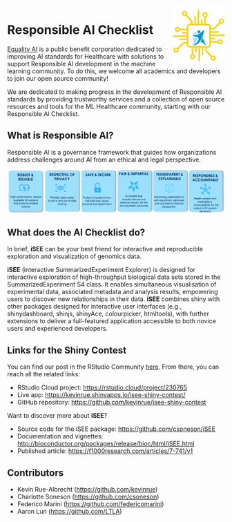 <img src="https://github.com/EqualityAI/Checklist/blob/main/img/collogo.png" align="right" alt="" width="120" />

# Responsible AI Checklist
[Equality AI](https://equality-ai.com/) is a public benefit corporation dedicated to improving AI standards for Healthcare with solutions to support Responsible AI development in the machine learning community. To do this, we welcome all academics and developers to join our open source community! 

We are dedicated to making progress in the development of Responsible AI standards by providing trustworthy services and a collection of open source resources and tools for the ML Healthcare community, starting with our Responsible AI Checklist.

## What is Responsible AI?
Responsible AI is a governance framework that guides how organizations address challenges around AI from an ethical and legal perspective. 

<img src="https://github.com/EqualityAI/Checklist/blob/main/img/framework.png" align="center" alt="" width="900" /><br />


## What does the AI Checklist do?

In brief, **iSEE** can be your best friend for interactive and reproducible exploration and visualization of genomics data.

**iSEE** (interactive SummarizedExperiment Explorer) is designed for interactive exploration of high-throughput biological data sets stored in the SummarizedExperiment S4 class. 
It enables simultaneous visualisation of experimental data, associated metadata and analysis results, empowering users to discover new relationships in their data. 
**iSEE** combines shiny with other packages designed for interactive user interfaces (e.g., shinydashboard, shinjs, shinyAce, colourpicker, htmltools), with further extensions to deliver a full-featured application accessible to both novice users and experienced developers.

## Links for the Shiny Contest

You can find our post in the RStudio Community [here](https://community.rstudio.com/t/shiny-contest-submission-isee-interactive-and-reproducible-exploration-and-visualization-of-genomics-data/25136).
From there, you can reach all the related links:

- RStudio Cloud project: https://rstudio.cloud/project/230765
- Live app: https://kevinrue.shinyapps.io/isee-shiny-contest/
- GitHub repository: https://github.com/kevinrue/isee-shiny-contest 

Want to discover more about **iSEE**? 

- Source code for the iSEE package: https://github.com/csoneson/iSEE
- Documentation and vignettes: http://bioconductor.org/packages/release/bioc/html/iSEE.html
- Published article: https://f1000research.com/articles/7-741/v1 

## Contributors

- Kevin Rue-Albrecht (https://github.com/kevinrue)
- Charlotte Soneson (https://github.com/csoneson)
- Federico Marini (https://github.com/federicomarini)
- Aaron Lun (https://github.com/LTLA)
